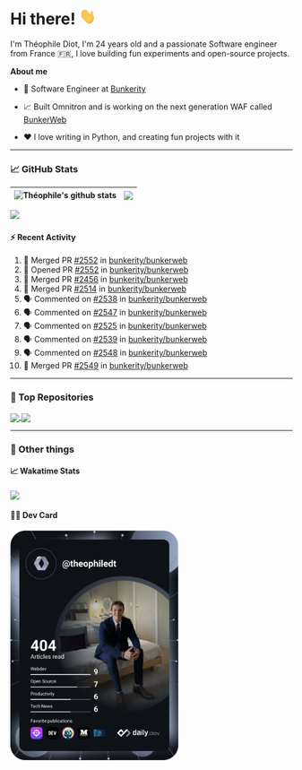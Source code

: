 # Hi there! <img src="./wave.gif" width="30px" height="30px" />

I'm Théophile Diot, I'm 24 years old and a passionate Software engineer from France 🇫🇷, I love building fun experiments and open-source projects.

**About me**

- 💼 Software Engineer at [Bunkerity](https://www.bunkerity.com/)

- 📈 Built Omnitron and is working on the next generation WAF called [BunkerWeb](https://www.bunkerweb.io)

- ❤️ I love writing in Python, and creating fun projects with it

---

### 📈 GitHub Stats

| <img align="center" src="https://github-readme-stats.vercel.app/api?username=TheophileDiot&show_icons=true&include_all_commits=true&theme=algolia&hide_border=true&rank_icon=github" alt="Théophile's github stats" /> | <img align="center" src="https://github-readme-stats.vercel.app/api/top-langs/?username=TheophileDiot&layout=compact&theme=algolia&hide_border=true" /> |
| ---------------------------------------------------------------------------------------------------------------------------------------------------------------------------------------------------------------------- | ------------------------------------------------------------------------------------------------------------------------------------------------------- |

![](https://github-readme-activity-graph.vercel.app/graph?username=TheophileDiot&theme=tokyo-night)

#### :zap: Recent Activity

<!--START_SECTION:activity-->
1. 🎉 Merged PR [#2552](https://github.com/bunkerity/bunkerweb/pull/2552) in [bunkerity/bunkerweb](https://github.com/bunkerity/bunkerweb)
2. 💪 Opened PR [#2552](https://github.com/bunkerity/bunkerweb/pull/2552) in [bunkerity/bunkerweb](https://github.com/bunkerity/bunkerweb)
3. 🎉 Merged PR [#2456](https://github.com/bunkerity/bunkerweb/pull/2456) in [bunkerity/bunkerweb](https://github.com/bunkerity/bunkerweb)
4. 🎉 Merged PR [#2514](https://github.com/bunkerity/bunkerweb/pull/2514) in [bunkerity/bunkerweb](https://github.com/bunkerity/bunkerweb)
5. 🗣 Commented on [#2538](https://github.com/bunkerity/bunkerweb/issues/2538#issuecomment-3135396177) in [bunkerity/bunkerweb](https://github.com/bunkerity/bunkerweb)
6. 🗣 Commented on [#2547](https://github.com/bunkerity/bunkerweb/issues/2547#issuecomment-3135364881) in [bunkerity/bunkerweb](https://github.com/bunkerity/bunkerweb)
7. 🗣 Commented on [#2525](https://github.com/bunkerity/bunkerweb/issues/2525#issuecomment-3135259692) in [bunkerity/bunkerweb](https://github.com/bunkerity/bunkerweb)
8. 🗣 Commented on [#2539](https://github.com/bunkerity/bunkerweb/issues/2539#issuecomment-3135255650) in [bunkerity/bunkerweb](https://github.com/bunkerity/bunkerweb)
9. 🗣 Commented on [#2548](https://github.com/bunkerity/bunkerweb/issues/2548#issuecomment-3134978009) in [bunkerity/bunkerweb](https://github.com/bunkerity/bunkerweb)
10. 🎉 Merged PR [#2549](https://github.com/bunkerity/bunkerweb/pull/2549) in [bunkerity/bunkerweb](https://github.com/bunkerity/bunkerweb)
<!--END_SECTION:activity-->

---

### 🔧 Top Repositories

<a href="https://github.com/bunkerity/bunkerweb">
  <img align="center" src="https://github-readme-stats.vercel.app/api/pin/?username=Bunkerity&repo=bunkerweb&theme=algolia" />
</a>
<a href="https://github.com/TheophileDiot/Omnitron">
  <img align="center" src="https://github-readme-stats.vercel.app/api/pin/?username=TheophileDiot&repo=Omnitron&theme=algolia" />
</a>

---

### 🎉 Other things

#### 📈 Wakatime Stats

<a href="https://wakatime.com/@theophile_bunkerity">
  <img align="center" src="https://github-readme-stats.vercel.app/api/wakatime?username=3aa5ce41-c253-43d9-8441-a721e446a45f&layout=compact&theme=algolia" />
</a>

#### 👨‍💻 Dev Card

<a href="https://app.daily.dev/TheophileDt">
  <img src="./devcard.svg" width="300" alt="Théophile Diot's Dev Card"/>
</a>

